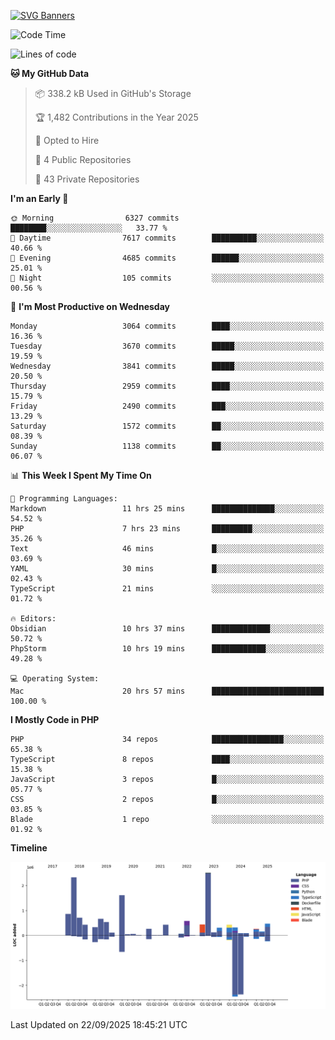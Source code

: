 [![SVG Banners](https://svg-banners.vercel.app/api?type=glitch&text1=Gere_Lajos%F0%9F%92%BB&width=800&height=400)](https://github.com/Akshay090/svg-banners)

<!--START_SECTION:waka-->
![Code Time](http://img.shields.io/badge/Code%20Time-2%2C863%20hrs%2037%20mins-blue)

![Lines of code](https://img.shields.io/badge/From%20Hello%20World%20I%27ve%20Written-14.1%20million%20lines%20of%20code-blue)

**🐱 My GitHub Data** 

> 📦 338.2 kB Used in GitHub's Storage 
 > 
> 🏆 1,482 Contributions in the Year 2025
 > 
> 💼 Opted to Hire
 > 
> 📜 4 Public Repositories 
 > 
> 🔑 43 Private Repositories 
 > 
**I'm an Early 🐤** 

```text
🌞 Morning                6327 commits        ████████░░░░░░░░░░░░░░░░░   33.77 % 
🌆 Daytime                7617 commits        ██████████░░░░░░░░░░░░░░░   40.66 % 
🌃 Evening                4685 commits        ██████░░░░░░░░░░░░░░░░░░░   25.01 % 
🌙 Night                  105 commits         ░░░░░░░░░░░░░░░░░░░░░░░░░   00.56 % 
```
📅 **I'm Most Productive on Wednesday** 

```text
Monday                   3064 commits        ████░░░░░░░░░░░░░░░░░░░░░   16.36 % 
Tuesday                  3670 commits        █████░░░░░░░░░░░░░░░░░░░░   19.59 % 
Wednesday                3841 commits        █████░░░░░░░░░░░░░░░░░░░░   20.50 % 
Thursday                 2959 commits        ████░░░░░░░░░░░░░░░░░░░░░   15.79 % 
Friday                   2490 commits        ███░░░░░░░░░░░░░░░░░░░░░░   13.29 % 
Saturday                 1572 commits        ██░░░░░░░░░░░░░░░░░░░░░░░   08.39 % 
Sunday                   1138 commits        ██░░░░░░░░░░░░░░░░░░░░░░░   06.07 % 
```


📊 **This Week I Spent My Time On** 

```text
💬 Programming Languages: 
Markdown                 11 hrs 25 mins      ██████████████░░░░░░░░░░░   54.52 % 
PHP                      7 hrs 23 mins       █████████░░░░░░░░░░░░░░░░   35.26 % 
Text                     46 mins             █░░░░░░░░░░░░░░░░░░░░░░░░   03.69 % 
YAML                     30 mins             █░░░░░░░░░░░░░░░░░░░░░░░░   02.43 % 
TypeScript               21 mins             ░░░░░░░░░░░░░░░░░░░░░░░░░   01.72 % 

🔥 Editors: 
Obsidian                 10 hrs 37 mins      █████████████░░░░░░░░░░░░   50.72 % 
PhpStorm                 10 hrs 19 mins      ████████████░░░░░░░░░░░░░   49.28 % 

💻 Operating System: 
Mac                      20 hrs 57 mins      █████████████████████████   100.00 % 
```

**I Mostly Code in PHP** 

```text
PHP                      34 repos            ████████████████░░░░░░░░░   65.38 % 
TypeScript               8 repos             ████░░░░░░░░░░░░░░░░░░░░░   15.38 % 
JavaScript               3 repos             █░░░░░░░░░░░░░░░░░░░░░░░░   05.77 % 
CSS                      2 repos             █░░░░░░░░░░░░░░░░░░░░░░░░   03.85 % 
Blade                    1 repo              ░░░░░░░░░░░░░░░░░░░░░░░░░   01.92 % 
```



**Timeline**

![Lines of Code chart](https://raw.githubusercontent.com/gere-lajos/gere-lajos/main/assets/bar_graph.png)


 Last Updated on 22/09/2025 18:45:21 UTC
<!--END_SECTION:waka-->

